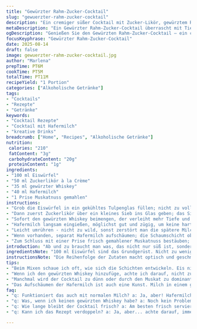 ```yaml
---
title: "Gewürzter Rahm-Zucker-Cocktail"
slug: "gewuerzter-rahm-zucker-cocktail"
description: "Ein cremiger süßer Cocktail mit Zucker-Likör, gewürztem Rum, Hafermilch und einer Prise Muskat. Der Drink wird auf Eis serviert, mit cremigem Schaum und einer aromatischen Würze, die an warme Gewürze erinnert. Perfekt zum Ausklang eines Tages oder als gemütlicher Aperitif. Die Mengen wurden angepasst, zwei Zutaten ausgetauscht, um eine leichte Nuance zu schaffen und die Zubereitung variiert für mehr Tiefe und Balance. Ein Mix für experimentierfreudige Genießer, die gern kleine Überraschungen im Glas mögen."
metaDescription: "Ein Gewürzter Rahm-Zucker-Cocktail überrascht mit Tiefe und Aromen. Ideal für Genießer, die sich etwas Besonderes gönnen"
ogDescription: "Genießen Sie den Gewürzten Rahm-Zucker-Cocktail – ein cremiger Drink voller überraschender Aromen und warmen Gewürzen"
focusKeyphrase: "Gewürzter Rahm-Zucker-Cocktail"
date: 2025-08-14
draft: false
image: gewuerzter-rahm-zucker-cocktail.jpg
author: "Marlena"
prepTime: PT6M
cookTime: PT5M
totalTime: PT11M
recipeYield: "1 Portion"
categories: ["Alkoholische Getränke"]
tags:
- "Cocktails"
- "Rezepte"
- "Getränke"
keywords:
- "Cocktail Rezepte"
- "Cocktail mit Hafermilch"
- "kreative Drinks"
breadcrumb: ["Home", "Recipes", "Alkoholische Getränke"]
nutrition: 
 calories: "210"
 fatContent: "3g"
 carbohydrateContent: "20g"
 proteinContent: "1g"
ingredients:
- "100 ml Eiswürfel"
- "50 ml Zuckerlikör à la Crème"
- "35 ml gewürzter Whiskey"
- "40 ml Hafermilch"
- "1 Prise Muskatnuss gemahlen"
instructions:
- "Grob die Eiswürfel in ein gekühltes Tulpenglas füllen; nicht zu voll, um Raum für die Flüssigkeiten zu lassen."
- "Dann zuerst Zuckerlikör über ein kleines Sieb ins Glas geben; das Sieb fängt zu grobe Krümel oder eventuelle Rückstände ab."
- "Sofort den gewürzten Whiskey beimengen, der verleiht mehr Tiefe und überraschende Würze; kein einfacher Rum hier, sondern mit Anklängen von Vanille und Eiche."
- "Hafermilch langsam eingießen, möglichst gut und zügig, um keine harte Trennung der Schichten zu riskieren; Hafermilch nimmt die Süße ein bisschen zurück, macht das Ganze samtig."
- "Leicht umrühren - nicht zu wild, sonst zerstört man die spätere Milchschaumschicht beim Aufschäumen."
- "Wenn vorhanden, separat Hafermilch aufschäumen; die Schaumschicht oben rundet den Drink ab, gibt Volumen und bringt die Muskataromen stärker zur Geltung."
- "Zum Schluss mit einer Prise frisch gemahlener Muskatnuss bestäuben; fertig ist der Kontrast zwischen warmem Gewürz und der cremigen süßen Basis."
introduction: "Ab und zu braucht man was, das nicht nur süß ist, sondern auch Persönlichkeit hat. Dieses Getränk entstand aus der Lust heraus, einen klassischen Zucker-Rum-Cocktail neu zu denken, mit einer schlichten Variante, die trotzdem überrascht. Die Verwendung von gewürztem Whiskey anstelle von Rum ist eine bewusste Entscheidung, um mehr Tiefe und Struktur zu bekommen. Hafermilch ersetzt normale Milch, bringt pflanzliche Note und mehr Körper. Wichtig waren mir neue sensorische Erlebnisse – die Kombination aus kaltem, cremigem, leicht schaumigem Drink mit der scharfen, warmen Würze von Muskatnuss. Für mich ein gelungenes Experiment, das sich ständig weiterentwickelt – probiert mal mit Zimt statt Muskat, oder anderen pflanzlichen Milchsorten. So lernte ich, wie kleine Veränderungen komplett andere Nuancen bringen."
ingredientsNote: "100 ml Eiswürfel sind das Grundgerüst. Nicht zu wenig, denn Eis kühlt, verdünnt aber auch langsam – also nicht zu viel nehmen, sonst verwässert der Drink schnell. Zuckerlikör á la Crème gibt die süße Basis, kann ruhig ein selbstgemachter oder ein Qualitätseinkauf sein. Whiskey gewürzt mit Vanille und Zimt ersetzt den Rum – das bringt Komplexität und Tiefe, besonders wenn dilute Rum fehlt. Wer keinen gewürzten Whiskey hat, kann auf kräftigen Bourbon mit einer Prise Zimt zurückgreifen. Hafermilch sorgt für die cremige Textur ohne Zusatzgeschmack von Kuhmilch, auch Mandelmilch mit neutraler Note funktioniert, wenn Allergien im Spiel sind. Muskatnuss ist das Finish – frisch gerieben verliert keine Kraft, also unbedingt kurz vor Gebrauch mahlen."
instructionsNote: "Die Reihenfolge der Zutaten macht optisch und geschmacklich viel aus. Eis zuerst kaltes Fundament, dann durch das Sieben Zuckerlikör klar und fein ins Glas – ein schneller Schritt, sonst wird der Drink zu schwankend in der Süße. Den Whiskey danach in einem Schwung zugeben, nicht zu langsam, sonst heißt das Trinken irgendwann eine Schichtung von getrennten Lagen. Milch langsam einlaufen lassen, das braucht Gefühl – sie soll sich vermischen, aber auch eine samtige Note bringen. Den Milchschaum separat zubereiten, ideal mit einem kleinen Milchschäumer oder per Hand-Schütteln in einem gut verschlossenen Glas. Zu wild das Glas zu bewegen, bedeutet zerstörte Schicht, nie direkt nach dem Mixen aufschäumen. Prise Muskat als Abschluss, nicht nur zur Deko – so spürt man die Wärme beim Trinken sofort. Wenn der Drink zu dünn oder hart schmeckt, an Milch- und Eisanteil drehen. Noch ein kleiner Tipp: Glasrand kann man mit Zucker oder Zimtzucker befeuchten, wenn man es süßer mag. Nicht vergessen – die Zeit beim Mixen zählt weniger als das genaue Erkennen von Schaum, Kühlung und Aromen."
tips:
- "Beim Mixen schaue ich oft, wie sich die Schichten entwickeln. Eis nimmt schnell die Temperatur auf. Die richtige Menge ist entscheidend für die Balance. Zu viel Eis macht das Getränk wässrig. Ein feines Sieb für den Zuckerlikör hilft, eventuelle Rückstände zu filtern. Nadeln von Muskatnuss heben den Aroma-Horizont. Ein bisschen Übung hilft enorm – Probiere am Anfang mit weniger Eis, dann steigern."
- "Wenn ich den gewürzten Whiskey hinzufüge, achte ich darauf, nicht zu sanft zu sein. Zu langsam eingießen führt zu Schichtung. Der richtige Schwung macht den Unterschied. Hafermilch gibt ein samtiges Gefühl – aber achte auf die Temperatur. Zu kalte Milch kann sich trennen. Für eine besondere Note gibt es Zuckerperlen am Glasrand. Hier hilft Zimtzucker – einfach lecker. Du kältest anders ab."
- "Manchmal wird der Cocktail zu dünn oder durch den Muskat zu dominant. Armaturen gut bei der Dosierung: Milch und Zuckerlikör stimmen oft nicht überein. Kontrast ist da, doch die Balance ist fragtenswürdig. Überlege auch andere pflanzliche Alternativen – Reismilch oder Mandelmilch funktionieren. Wenn alles zu stark ist, ausbalancieren. Einfach weniger Rum und mehr Milch verwenden. Viel ausprobieren für den besten Geschmack."
- "Das Aufschäumen der Hafermilch ist auch eine Kunst. Milch in einem geschlossenen Glas kräftig schütteln, bringt die gewünschte Konsistenz. Ansonsten kann ein Milchschäumer helfen. Achte darauf, dass die Temperatur der Milch nicht zu hoch ist. Guter Schaum benötigt Zeit und Geduld. Praktische Erfahrung bringt’s, nach und nach die Kunst zu meistern. Natürlich: Weißt du, was für Milchschaum du magst? Kreier deinen besten."
faq:
- "q: Funktioniert das auch mit normalen Milch? a: Ja, aber! Hafermilch bietet tollen Geschmack. Achte auf die Temperatur, um Trennung zu vermeiden. Überlege also, die richtige Pflanze zu nehmen."
- "q: Was, wenn ich keinen gewürzten Whiskey habe? a: Noch kein Problem! Bourbon mit einem Hauch Zimt ersetzt es gut. Die Aromen sind warm, überraschend. Verpass nicht mit den richtigen Zutaten zu experimentieren."
- "q: Wie lange bleibt der Cocktail frisch? a: Am besten frisch serviert; aber... wenn du ihn Kühlschrank lagerst, kann er schnell an Aroma verlieren. Nehme auch das Verhältnis in Acht; hochprozentige Getränke halten länger. Fremdgetränke reinigen."
- "q: Kann ich das Rezept verdoppeln? a: Ja, aber... achte darauf, immer noch die Schichtung beizubehalten. Zu viel auf einmal kann die Balance stören; Kleinere Portionen sind einfacher zu handhaben. Behalte deine Techniken im Score."

---
```

